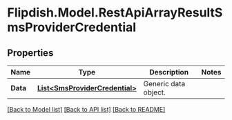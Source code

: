 # Flipdish.Model.RestApiArrayResultSmsProviderCredential
## Properties

Name | Type | Description | Notes
------------ | ------------- | ------------- | -------------
**Data** | [**List&lt;SmsProviderCredential&gt;**](SmsProviderCredential.md) | Generic data object. | 

[[Back to Model list]](../README.md#documentation-for-models) [[Back to API list]](../README.md#documentation-for-api-endpoints) [[Back to README]](../README.md)

